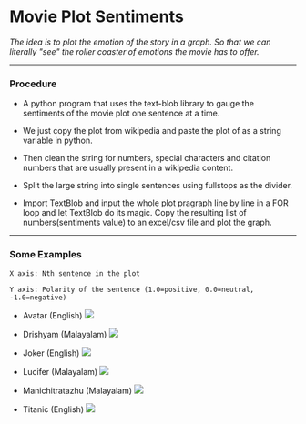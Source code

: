 # Movie Plot Sentiments

*The idea is to plot the emotion of the story in a graph. So that we can literally "see" the roller coaster of emotions the movie has to offer.*
___

### Procedure

* A python program that uses the text-blob library to gauge the sentiments of the movie plot one sentence at a time.

* We just copy the plot from wikipedia and paste the plot of as a string variable in python.

* Then clean the string for numbers, special characters and citation numbers that are usually present in a wikipedia content.

* Split the large string into single sentences using fullstops as the divider.

* Import TextBlob and input the whole plot pragraph line by line in a FOR loop and let TextBlob do its magic. Copy the resulting list of numbers(sentiments value) to an excel/csv file and plot the graph.
___

### Some Examples

```X axis: Nth sentence in the plot```

```Y axis: Polarity of the sentence (1.0=positive, 0.0=neutral, -1.0=negative)```

* Avatar (English)
![](https://raw.githubusercontent.com/sarathsajan/movie-plot-sentiments/master/avatar.JPG)

* Drishyam (Malayalam)
![](https://raw.githubusercontent.com/sarathsajan/movie-plot-sentiments/master/drishyam.JPG)

* Joker (English)
![](https://raw.githubusercontent.com/sarathsajan/movie-plot-sentiments/master/joker.JPG)

* Lucifer (Malayalam)
![](https://raw.githubusercontent.com/sarathsajan/movie-plot-sentiments/master/lucifer_malayalam.JPG)

* Manichitratazhu (Malayalam)
![](https://raw.githubusercontent.com/sarathsajan/movie-plot-sentiments/master/manichitrathazhu.JPG)

* Titanic (English)
![](https://raw.githubusercontent.com/sarathsajan/movie-plot-sentiments/master/titanic.JPG)
